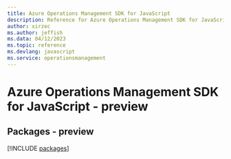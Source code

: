 ```yaml
---
title: Azure Operations Management SDK for JavaScript
description: Reference for Azure Operations Management SDK for JavaScript
author: xirzec
ms.author: jeffish
ms.data: 04/12/2023
ms.topic: reference
ms.devlang: javascript
ms.service: operationsmanagement
---
```

# Azure Operations Management SDK for JavaScript - preview
## Packages - preview
[!INCLUDE [packages](operations-management-index.md)]
